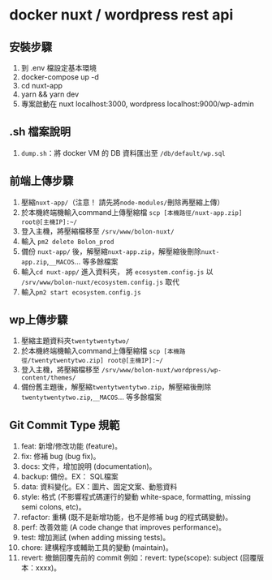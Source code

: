 # docker nuxt / wordpress rest api

## 安裝步驟

1. 到 .env 檔設定基本環境
2. docker-compose up -d
3. cd nuxt-app
4. yarn && yarn dev
5. 專案啟動在 
    nuxt localhost:3000,
    wordpress localhost:9000/wp-admin

## .sh 檔案說明

1. `dump.sh`：將 docker VM 的 DB 資料匯出至 `/db/default/wp.sql`

## 前端上傳步驟

1. 壓縮`nuxt-app/`（注意！ 請先將`node-modules/`刪除再壓縮上傳）
2. 於本機終端機輸入command上傳壓縮檔 `scp [本機路徑/nuxt-app.zip] root@[主機IP]:~/`
3. 登入主機，將壓縮檔移至 `/srv/www/bolon-nuxt/`
4. 輸入 `pm2 delete Bolon_prod`
5. 備份 `nuxt-app/` 後，解壓縮`nuxt-app.zip`，解壓縮後刪除`nuxt-app.zip`,`__MACOS`... 等多餘檔案
6. 輸入`cd nuxt-app/` 進入資料夾， 將 `ecosystem.config.js` 以 `/srv/www/bolon-nuxt/ecosystem.config.js` 取代
7. 輸入`pm2 start ecosystem.config.js`

## wp上傳步驟

1. 壓縮主題資料夾`twentytwentytwo/`
2. 於本機終端機輸入command上傳壓縮檔 `scp [本機路徑/twentytwentytwo.zip] root@[主機IP]:~/`
3. 登入主機，將壓縮檔移至 `/srv/www/bolon-nuxt/wordpress/wp-content/themes/`
5. 備份舊主題後，解壓縮`twentytwentytwo.zip`，解壓縮後刪除`twentytwentytwo.zip`,`__MACOS`... 等多餘檔案

## Git Commit Type 規範

1. feat: 新增/修改功能 (feature)。
2. fix: 修補 bug (bug fix)。
3. docs: 文件，增加說明 (documentation)。
4. backup: 備份。EX： SQL檔案
5. data: 資料變化。EX：圖片、固定文案、動態資料
6. style: 格式 (不影響程式碼運行的變動 white-space, formatting, missing semi colons, etc)。
7. refactor: 重構 (既不是新增功能，也不是修補 bug 的程式碼變動)。
8. perf: 改善效能 (A code change that improves performance)。
9. test: 增加測試 (when adding missing tests)。
10. chore: 建構程序或輔助工具的變動 (maintain)。
11. revert: 撤銷回覆先前的 commit 例如：revert: type(scope): subject (回覆版本：xxxx)。


